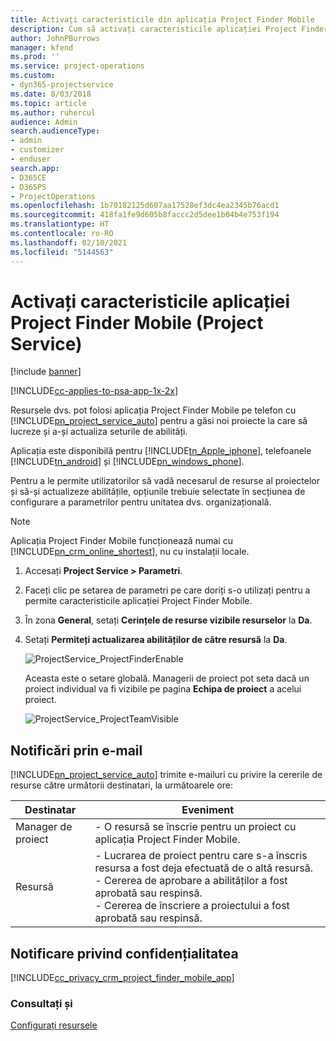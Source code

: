 ```yaml
---
title: Activați caracteristicile din aplicația Project Finder Mobile
description: Cum să activați caracteristicile aplicației Project Finder Mobile pentru Project Service
author: JohnPBurrows
manager: kfend
ms.prod: ''
ms.service: project-operations
ms.custom:
- dyn365-projectservice
ms.date: 8/03/2018
ms.topic: article
ms.author: ruhercul
audience: Admin
search.audienceType:
- admin
- customizer
- enduser
search.app:
- D365CE
- D365PS
- ProjectOperations
ms.openlocfilehash: 1b70182125d607aa17528ef3dc4ea2345b76acd1
ms.sourcegitcommit: 418fa1fe9d605b8faccc2d5dee1b04b4e753f194
ms.translationtype: HT
ms.contentlocale: ro-RO
ms.lasthandoff: 02/10/2021
ms.locfileid: "5144563"
---
```

# <a name="enable-project-finder-mobile-app-features-project-service"></a>Activați caracteristicile aplicației Project Finder Mobile (Project Service)

[!include [banner](../includes/psa-now-project-operations.md)]

[!INCLUDE[cc-applies-to-psa-app-1x-2x](../includes/cc-applies-to-psa-app-1x-2x.md)]

Resursele dvs. pot folosi aplicația Project Finder Mobile pe telefon cu [!INCLUDE[pn_project_service_auto](../includes/pn-project-service-auto.md)] pentru a găsi noi proiecte la care să lucreze și a-și actualiza seturile de abilități.  
  
 Aplicația este disponibilă pentru [!INCLUDE[tn_Apple_iphone](../includes/tn-apple-iphone.md)], telefoanele [!INCLUDE[tn_android](../includes/tn-android.md)] și [!INCLUDE[pn_windows_phone](../includes/pn-windows-phone.md)].  
    
 Pentru a le permite utilizatorilor să vadă necesarul de resurse al proiectelor și să-și actualizeze abilitățile, opțiunile trebuie selectate în secțiunea de configurare a parametrilor pentru unitatea dvs. organizațională.
  
> [!NOTE]
>  Aplicația Project Finder Mobile funcționează numai cu [!INCLUDE[pn_crm_online_shortest](../includes/pn-crm-online-shortest.md)], nu cu instalații locale.  
  
1. Accesați **Project Service > Parametri**.  
  
2. Faceți clic pe setarea de parametri pe care doriți s-o utilizați pentru a permite caracteristicile aplicației Project Finder Mobile.  
  
3. În zona **General**, setați **Cerințele de resurse vizibile resurselor** la **Da**.  
  
4. Setați **Permiteți actualizarea abilităților de către resursă** la **Da**.  
  
   ![ProjectService_ProjectFinderEnable](../psa/media/project-service-project-finder-enable.png "ProjectService_ProjectFinderEnable")  
  
   Aceasta este o setare globală. Managerii de proiect pot seta dacă un proiect individual va fi vizibile pe pagina **Echipa de proiect** a acelui proiect.  
  
   ![ProjectService_ProjectTeamVisible](../psa/media/project-service-project-team-visible.png "ProjectService_ProjectTeamVisible")  
  
## <a name="email-notifications"></a>Notificări prin e-mail  
 [!INCLUDE[pn_project_service_auto](../includes/pn-project-service-auto.md)] trimite e-mailuri cu privire la cererile de resurse către următorii destinatari, la următoarele ore:  
  
|Destinatar|Eveniment|  
|---------------|-----------|  
|Manager de proiect|- O resursă se înscrie pentru un proiect cu aplicația Project Finder Mobile.|  
|Resursă|- Lucrarea de proiect pentru care s-a înscris resursa a fost deja efectuată de o altă resursă.<br />- Cererea de aprobare a abilităților a fost aprobată sau respinsă.<br />- Cererea de înscriere a proiectului a fost aprobată sau respinsă.|  
  
## <a name="privacy-notice"></a>Notificare privind confidențialitatea  
 [!INCLUDE[cc_privacy_crm_project_finder_mobile_app](../includes/cc-privacy-crm-project-finder-mobile-app.md)]  
  
### <a name="see-also"></a>Consultați și  
 [Configurați resursele](../psa/set-up-resources.md)
